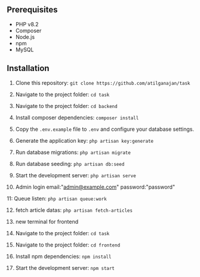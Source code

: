 
## Prerequisites

- PHP v8.2
- Composer
- Node.js
- npm
- MySQL

## Installation

1. Clone this repository: `git clone https://github.com/atilganajan/task`

2. Navigate to the project folder: `cd task`

3. Navigate to the project folder: `cd backend`

4. Install composer dependencies: `composer install`

5. Copy the `.env.example` file to `.env` and configure your database settings.

6. Generate the application key: `php artisan key:generate`

7. Run database migrations: `php artisan migrate`

8. Run database seeding: `php artisan db:seed `

9. Start the development server: `php artisan serve`

10. Admin login email:"admin@example.com" password:"password"

11: Queue listen: `php artisan queue:work`

12. fetch article datas: `php artisan fetch-articles`

13. new terminal for frontend

14. Navigate to the project folder: `cd task`

15. Navigate to the project folder: `cd frontend`

16. Install npm dependencies: `npm install`

17. Start the development server: `npm start`

